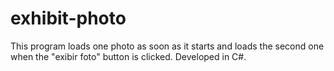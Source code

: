 # exhibit-photo
 This program loads one photo as soon as it starts and loads the second one when the "exibir foto" button is clicked. Developed in C#.
